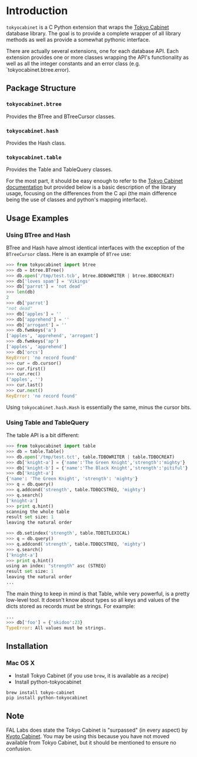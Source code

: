 # Introduction

`tokyocabinet` is a C Python extension that wraps the
[Tokyo Cabinet](http://fallabs.com/tokyocabinet/) database
library. The goal is to provide a complete wrapper of all library methods as
well as provide a somewhat pythonic interface.

There are actually several extensions, one for each database API. Each
extension provides one or more classes wrapping the API's functionality as well
as all the integer constants and an error class (e.g. `tokyocabinet.btree.error).

## Package Structure

### `tokyocabinet.btree`

Provides the BTree and BTreeCursor classes.

### `tokyocabinet.hash`

Provides the Hash class.

### `tokyocabinet.table`

Provides the Table and TableQuery classes.

For the most part, it should be easy enough to refer to the [Tokyo Cabinet
documentation](http://fallabs.com/tokyocabinet/spex-en.html) but provided below
is a basic description of the library usage, focusing on the differences from
the C api (the main difference being the use of classes and python's mapping
interface).

## Usage Examples

### Using BTree and Hash

BTree and Hash have almost identical interfaces with the exception of the
``BTreeCursor`` class. Here is an example of ``BTree`` use:

```python
>>> from tokyocabinet import btree
>>> db = btree.BTree()
>>> db.open('/tmp/test.tcb', btree.BDBOWRITER | btree.BDBOCREAT)
>>> db['loves spam'] = 'Vikings'
>>> db['parrot'] = 'not dead'
>>> len(db)
2
>>> db['parrot']
"not dead"
>>> db['apples'] = ''
>>> db['apprehend'] = ''
>>> db['arrogant'] = ''
>>> db.fwmkeys('a')
['apples', 'apprehend', 'arrogant']
>>> db.fwmkeys('ap')
['apples', 'apprehend']
>>> db['orcs']
KeyError: 'no record found'
>>> cur = db.cursor()
>>> cur.first()
>>> cur.rec()
('apples', '')
>>> cur.last()
>>> cur.next()
KeyError: 'no record found'

```

Using `tokyocabinet.hash.Hash` is essentially the same, minus the cursor bits.

### Using Table and TableQuery

The table API is a bit different:

```python
>>> from tokyocabinet import table
>>> db = table.Table()
>>> db.open('/tmp/test.tct', table.TDBOWRITER | table.TDBOCREAT)
>>> db['knight-a'] = {'name':'The Green Knight','strength':'mighty'}
>>> db['knight-b'] = {'name':'The Black Knight','strength':'pitiful'}
>>> db['knight-a']
{'name': 'The Green Knight', 'strength': 'mighty'}
>>> q = db.query()
>>> q.addcond('strength', table.TDBQCSTREQ, 'mighty')
>>> q.search()
['knight-a']
>>> print q.hint()
scanning the whole table
result set size: 1
leaving the natural order

>>> db.setindex('strength', table.TDBITLEXICAL)
>>> q = db.query()
>>> q.addcond('strength', table.TDBQCSTREQ, 'mighty')
>>> q.search()
['knight-a']
>>> print q.hint()
using an index: "strength" asc (STREQ)
result set size: 1
leaving the natural order
...

```

The main thing to keep in mind is that Table, while very powerful, is a pretty
low-level tool. It doesn't know about types so all keys and values of the dicts
stored as records must be strings. For example:

```python
...
>>> db['foo'] = {'skidoo':23}
TypeError: All values must be strings.

```

## Installation

### Mac OS X

* Install Tokyo Cabinet (if you use `brew`, it is available as a _recipe_)
* Install python-tokyocabinet

```
brew install tokyo-cabinet
pip install python-tokyocabinet
```

## Note

FAL Labs does state the Tokyo Cabinet is "surpassed" (in every aspect) by
[Kyoto Cabinet](http://fallabs.com/kyotocabinet/). You may be using this
because you have not moved available from Tokyo Cabinet, but it should be
mentioned to ensure no confusion.

